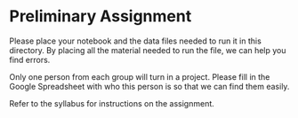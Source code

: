 # Preliminary Assignment

Please place your notebook and the data files needed to run it in this directory.
By placing all the material needed to run the file, we can help you find errors.

Only one person from each group will turn in a project.
Please fill in the Google Spreadsheet with who this person is so that we can find them easily.

Refer to the syllabus for instructions on the assignment.

<sup></sup>

